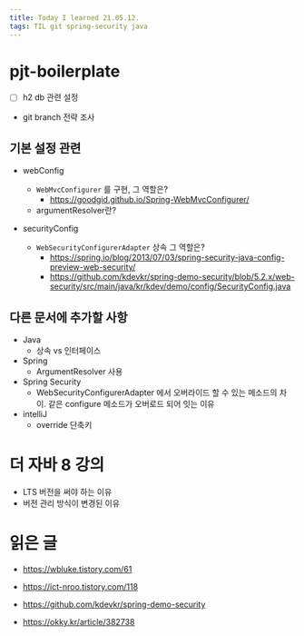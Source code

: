 ```yaml
---
title: Today I learned 21.05.12.
tags: TIL git spring-security java
---
```


# pjt-boilerplate

- [ ] h2 db 관련 설정
- git branch 전략 조사

## 기본 설정 관련

- webConfig
  - `WebMvcConfigurer`  를 구현, 그 역할은?
    - https://goodgid.github.io/Spring-WebMvcConfigurer/
  - argumentResolver란?

- securityConfig

  - `WebSecurityConfigurerAdapter` 상속 그 역할은?
    -  https://spring.io/blog/2013/07/03/spring-security-java-config-preview-web-security/
    - https://github.com/kdevkr/spring-demo-security/blob/5.2.x/web-security/src/main/java/kr/kdev/demo/config/SecurityConfig.java

  

## 다른 문서에 추가할 사항

- Java
  - 상속 vs 인터페이스
- Spring
  - ArgumentResolver 사용
- Spring Security
  - WebSecurityConfigurerAdapter 에서 오버라이드 할 수 있는 메소드의 차이. 같은 configure 메소드가 오버로드 되어 잇는 이유 
- intelliJ
  - override 단축키



# 더 자바 8 강의

- LTS 버전을 써야 하는 이유
- 버전 관리 방식이 변경된 이유



# 읽은 글

- https://wbluke.tistory.com/61

- https://ict-nroo.tistory.com/118

- https://github.com/kdevkr/spring-demo-security
- https://okky.kr/article/382738